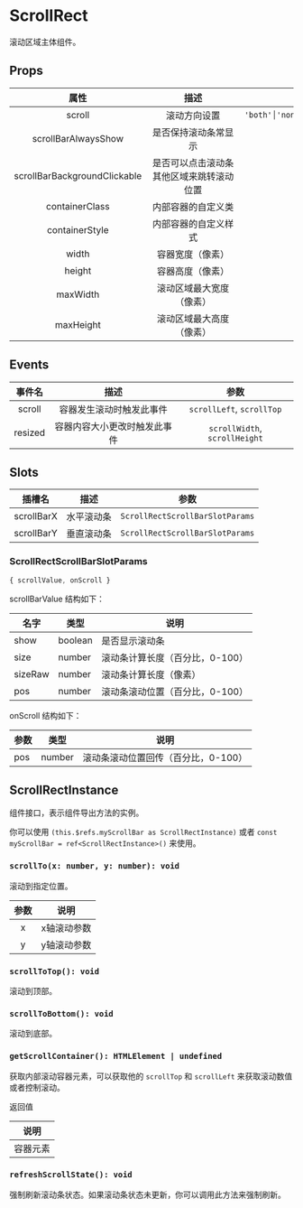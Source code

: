 # ScrollRect

滚动区域主体组件。

## Props

| 属性 | 描述 | 类型 | 默认值 |
| :----: | :----: | :----: | :----: |
| scroll | <div style="min-width:150px">滚动方向设置</div> | `'both'│'none'│'vertical'│'horizontal'` | `'both'` |
| scrollBarAlwaysShow | 是否保持滚动条常显示 | `boolean` | `false` |
| scrollBarBackgroundClickable | 是否可以点击滚动条其他区域来跳转滚动位置 | `boolean` | `false` |
| containerClass | 内部容器的自定义类 | `string` | - |
| containerStyle | 内部容器的自定义样式 | `object│string` | - |
| width | 容器宽度（像素） | `number` | - |
| height | 容器高度（像素） | `number` | - |
| maxWidth | 滚动区域最大宽度（像素） | `number` | - |
| maxHeight | 滚动区域最大高度（像素） | `number` | - |

## Events

| 事件名 | 描述 | 参数 |
| :----: | :----: | :----: |
| scroll | 容器发生滚动时触发此事件 | `scrollLeft`, `scrollTop` |
| resized | 容器内容大小更改时触发此事件 | `scrollWidth`, `scrollHeight` |

## Slots

| 插槽名 | 描述 | 参数 |
| :----: | :----: | :----: |
| scrollBarX | 水平滚动条 | `ScrollRectScrollBarSlotParams` |
| scrollBarY | 垂直滚动条 | `ScrollRectScrollBarSlotParams` |

### ScrollRectScrollBarSlotParams

```js
{ scrollValue, onScroll }
```

scrollBarValue 结构如下：

|名字|类型|说明|
|----|----|----|
|show|boolean|是否显示滚动条|
|size|number|滚动条计算长度（百分比，0-100）|
|sizeRaw|number|滚动条计算长度（像素）|
|pos|number|滚动条滚动位置（百分比，0-100）|

onScroll 结构如下：

|参数|类型|说明|
|----|----|----|
|pos|number|滚动条滚动位置回传（百分比，0-100）|

## ScrollRectInstance

组件接口，表示组件导出方法的实例。

你可以使用 `(this.$refs.myScrollBar as ScrollRectInstance)` 或者 `const myScrollBar = ref<ScrollRectInstance>()` 来使用。

### `scrollTo(x: number, y: number): void`

  滚动到指定位置。

  | 参数 | 说明 |
  | :----: | :----: |
  | x | x轴滚动参数 |
  | y | y轴滚动参数 |

### `scrollToTop(): void`

  滚动到顶部。

### `scrollToBottom(): void`

  滚动到底部。

### `getScrollContainer(): HTMLElement | undefined`

  获取内部滚动容器元素，可以获取他的 `scrollTop` 和 `scrollLeft` 来获取滚动数值或者控制滚动。

  返回值

  | 说明 |
  | :----: |
  | 容器元素 |

### `refreshScrollState(): void`

  强制刷新滚动条状态。如果滚动条状态未更新，你可以调用此方法来强制刷新。
